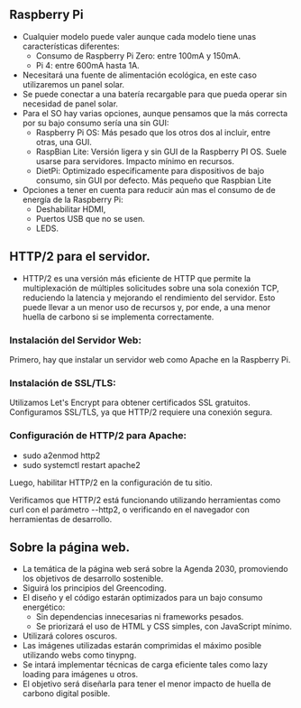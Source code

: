 ## Raspberry Pi
- Cualquier modelo puede valer aunque cada modelo tiene unas características diferentes:
  - Consumo de Raspberry Pi Zero: entre 100mA y 150mA.
  - Pi 4: entre 600mA hasta 1A.
- Necesitará una fuente de alimentación ecológica, en este caso utilizaremos un panel solar.
- Se puede conectar a una batería recargable para que pueda operar sin necesidad de panel solar.
- Para el SO hay varias opciones, aunque pensamos que la más correcta por su bajo consumo sería una sin GUI:
  - Raspberry Pi OS: Más pesado que los otros dos al incluir, entre otras, una GUI.
  - RaspBian Lite: Versión ligera y sin GUI de la Raspberry PI OS. Suele usarse para servidores. Impacto mínimo en recursos.
  - DietPi: Optimizado especificamente para dispositivos de bajo consumo, sin GUI por defecto. Más pequeño que Raspbian Lite
- Opciones a tener en cuenta para reducir aún mas el consumo de de energía de la Raspberry Pi:
  - Deshabilitar HDMI,
  - Puertos USB que no se usen.
  - LEDS.

## HTTP/2 para el servidor.
- HTTP/2 es una versión más eficiente de HTTP que permite la multiplexación de múltiples solicitudes sobre una sola conexión TCP, 
reduciendo la latencia y mejorando el rendimiento del servidor. Esto puede llevar a un menor uso de recursos y, por ende, a una menor huella de carbono si se implementa correctamente.

### Instalación del Servidor Web:
Primero, hay que instalar un servidor web como Apache en la Raspberry Pi.

### Instalación de SSL/TLS:
Utilizamos Let's Encrypt para obtener certificados SSL gratuitos. Configuramos SSL/TLS, ya que HTTP/2 requiere una conexión segura. 

### Configuración de HTTP/2 para Apache:
- sudo a2enmod http2
- sudo systemctl restart apache2

Luego, habilitar HTTP/2 en la configuración de tu sitio.

Verificamos que HTTP/2 está funcionando utilizando herramientas como curl con el parámetro --http2, o verificando en el navegador con herramientas de desarrollo.

## Sobre la página web.
- La temática de la página web será sobre la Agenda 2030, promoviendo los objetivos de desarrollo sostenible.
- Siguirá los principios del Greencoding.
- El diseño y el código estarán optimizados para un bajo consumo energético:
  - Sin dependencias innecesarias ni frameworks pesados.
  - Se priorizará el uso de HTML y CSS simples, con JavaScript mínimo.
- Utilizará colores oscuros.
- Las imágenes utilizadas estarán comprimidas el máximo posible utilizando webs como tinypng.
- Se intará implementar técnicas de carga eficiente tales como lazy loading para imágenes u otros.
- El objetivo será diseñarla para tener el menor impacto de huella de carbono digital posible.
